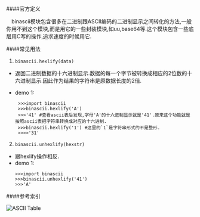 ####官方定义

&emsp;binascii模块包含很多在二进制跟ASCII编码的二进制显示之间转化的方法,一般你用不到这个模块,而是用它的一些封装模块,如uu,base64等.这个模块包含一些底层用C写的操作,追求速度的时候用它.

####常见用法

1. `binascii.hexlify(data)`
 
 * 返回二进制数据的十六进制显示.数据的每一个字节被转换成相应的2位数的十六进制显示.因此作为结果的字符串是原数据长度的2倍.
 * demo 1:

   ```
   	>>>import binascii
    >>>binascii.hexlify('A')
    >>>'41' #查看ascii表后发现,字母'A'的十六进制显示就是'41'.原来这个功能就是按照ascii表把字符串转换成对应的十六进制.
    >>>binascii.hexlify('1') #这里的`1`是字符串形式的不是整形.
	>>>>'31'
	```
2. `binascii.unhexlify(hexstr)`

 * 跟hexlify操作相反.
 * demo 1:
	```
	>>>import binascii
	>>>binascii.unhexlify('41')
	>>>'A'

####参考索引

![ASCII Table](https://raw.githubusercontent.com/hellorocky/techblog/master/picture/binascii%E6%A8%A1%E5%9D%97%E6%80%BB%E7%BB%931.png)

